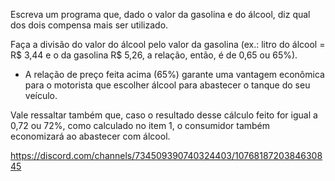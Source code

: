 Escreva um programa que, dado o valor da gasolina e do álcool, diz qual dos dois compensa mais ser utilizado.

Faça a divisão do valor do álcool pelo valor da gasolina (ex.: litro do álcool = R$ 3,44 e o da gasolina R$ 5,26, a relação, então, é de 0,65 ou 65%).

- A relação de preço feita acima (65%) garante uma vantagem econômica para o motorista que escolher álcool para abastecer o tanque do seu veículo.

Vale ressaltar também que, caso o resultado desse cálculo feito for igual a 0,72 ou 72%, como calculado no item 1, o consumidor também economizará ao abastecer com álcool.

https://discord.com/channels/734509390740324403/1076818720384630845